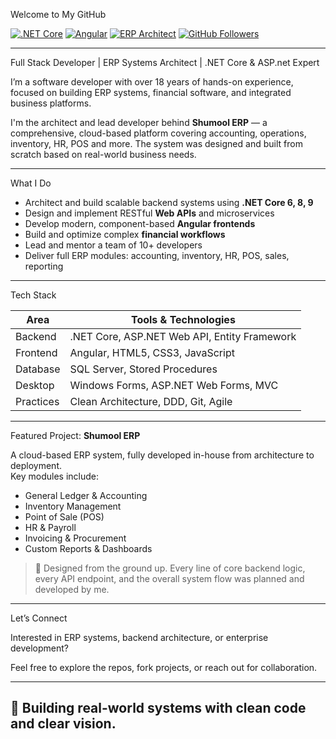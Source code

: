 Welcome to My GitHub

[![.NET Core](https://img.shields.io/badge/.NET%20Core-Expert-blueviolet)](https://dotnet.microsoft.com/)
[![Angular](https://img.shields.io/badge/Angular-Frontend-red)](https://angular.io/)
[![ERP Architect](https://img.shields.io/badge/ERP%20Architect-18%2B%20Years-blue)]()
[![GitHub Followers](https://img.shields.io/github/followers/YOUR_USERNAME?label=Follow&style=social)](https://github.com/YOUR_USERNAME)

---

Full Stack Developer | ERP Systems Architect | .NET Core & ASP.net Expert

I’m a software developer with over 18 years of hands-on experience, focused on building ERP systems, financial software, and integrated business platforms.

I'm the architect and lead developer behind **Shumool ERP** — a comprehensive, cloud-based platform covering accounting, operations, inventory, HR, POS and more. The system was designed and built from scratch based on real-world business needs.

---

What I Do

- Architect and build scalable backend systems using **.NET Core 6, 8, 9**
- Design and implement RESTful **Web APIs** and microservices
- Develop modern, component-based **Angular frontends**
- Build and optimize complex **financial workflows**
- Lead and mentor a team of 10+ developers
- Deliver full ERP modules: accounting, inventory, HR, POS, sales, reporting

---

Tech Stack

| Area      | Tools & Technologies |
|-----------|----------------------|
| Backend   | .NET Core, ASP.NET Web API, Entity Framework |
| Frontend  | Angular, HTML5, CSS3, JavaScript |
| Database  | SQL Server, Stored Procedures |
| Desktop   | Windows Forms, ASP.NET Web Forms, MVC |
| Practices | Clean Architecture, DDD, Git, Agile |

---

Featured Project: **Shumool ERP**

A cloud-based ERP system, fully developed in-house from architecture to deployment.  
Key modules include:

- General Ledger & Accounting
- Inventory Management
- Point of Sale (POS)
- HR & Payroll
- Invoicing & Procurement
- Custom Reports & Dashboards

> 🧠 Designed from the ground up. Every line of core backend logic, every API endpoint, and the overall system flow was planned and developed by me.

---

Let’s Connect

Interested in ERP systems, backend architecture, or enterprise development?

Feel free to explore the repos, fork projects, or reach out for collaboration.

---

## 🚀 Building real-world systems with clean code and clear vision.
